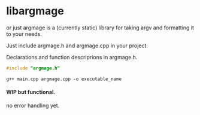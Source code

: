 # libargmage

or just argmage is a (currently static) library for taking argv and formatting it to your needs.

Just include argmage.h and argmage.cpp in your project.

Declarations and function descriprions in argmage.h.

```cpp
#include "argmage.h"
```
`g++ main.cpp argmage.cpp -o executable_name`

#### WIP but functional.
no error handling yet.
